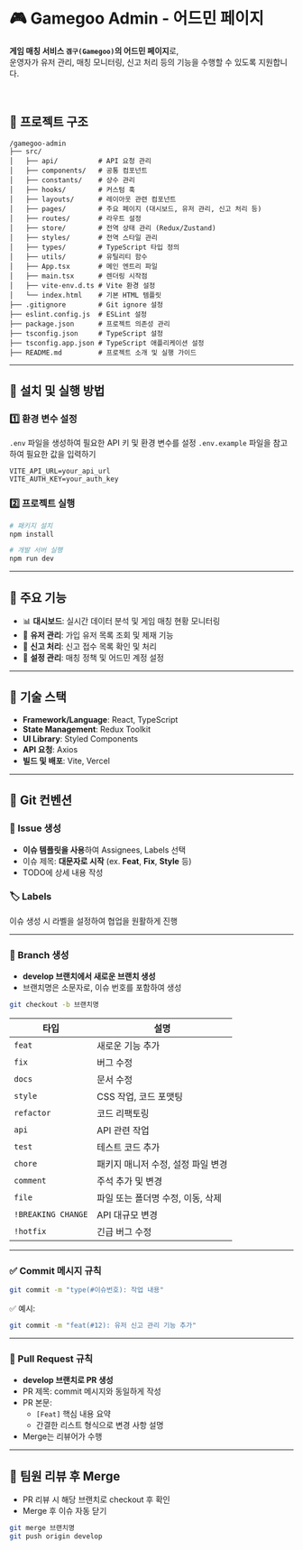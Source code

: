 # 🎮 Gamegoo Admin - 어드민 페이지

**게임 매칭 서비스 `겜구(Gamegoo)`의 어드민 페이지**로,<br/>
운영자가 유저 관리, 매칭 모니터링, 신고 처리 등의 기능을 수행할 수 있도록 지원합니다.

<br/>



## 📂 프로젝트 구조

```
/gamegoo-admin
├── src/
│   ├── api/          # API 요청 관리
│   ├── components/   # 공통 컴포넌트
│   ├── constants/    # 상수 관리
│   ├── hooks/        # 커스텀 훅
│   ├── layouts/      # 레이아웃 관련 컴포넌트
│   ├── pages/        # 주요 페이지 (대시보드, 유저 관리, 신고 처리 등)
│   ├── routes/       # 라우트 설정
│   ├── store/        # 전역 상태 관리 (Redux/Zustand)
│   ├── styles/       # 전역 스타일 관리
│   ├── types/        # TypeScript 타입 정의
│   ├── utils/        # 유틸리티 함수
│   ├── App.tsx       # 메인 엔트리 파일
│   ├── main.tsx      # 렌더링 시작점
│   ├── vite-env.d.ts # Vite 환경 설정
│   └── index.html    # 기본 HTML 템플릿
├── .gitignore        # Git ignore 설정
├── eslint.config.js  # ESLint 설정
├── package.json      # 프로젝트 의존성 관리
├── tsconfig.json     # TypeScript 설정
├── tsconfig.app.json # TypeScript 애플리케이션 설정
├── README.md         # 프로젝트 소개 및 실행 가이드
```

---

## 🚀 설치 및 실행 방법

### 1️⃣ 환경 변수 설정

`.env` 파일을 생성하여 필요한 API 키 및 환경 변수를 설정
`.env.example` 파일을 참고하여 필요한 값을 입력하기

```
VITE_API_URL=your_api_url
VITE_AUTH_KEY=your_auth_key
```

### 2️⃣ 프로젝트 실행

```sh
# 패키지 설치
npm install

# 개발 서버 실행
npm run dev
```

---

## 🎯 주요 기능

- 📊 **대시보드**: 실시간 데이터 분석 및 게임 매칭 현황 모니터링
- 👤 **유저 관리**: 가입 유저 목록 조회 및 제재 기능
- 🚨 **신고 처리**: 신고 접수 목록 확인 및 처리
- 🔧 **설정 관리**: 매칭 정책 및 어드민 계정 설정

---

## 🔧 기술 스택

- **Framework/Language**: React, TypeScript
- **State Management**: Redux Toolkit
- **UI Library**: Styled Components
- **API 요청**: Axios
- **빌드 및 배포**: Vite, Vercel

---

## 🚀 Git 컨벤션

### 📝 Issue 생성

- **이슈 템플릿을 사용**하여 Assignees, Labels 선택
- 이슈 제목: **대문자로 시작** (ex. **Feat**, **Fix**, **Style** 등)
- TODO에 상세 내용 작성

### 🏷️ Labels

이슈 생성 시 라벨을 설정하여 협업을 원활하게 진행

---

### 🌱 Branch 생성

- **develop 브랜치에서 새로운 브랜치 생성**
- 브랜치명은 소문자로, 이슈 번호를 포함하여 생성

```sh
git checkout -b 브랜치명
```

| 타입               | 설명                               |
| ------------------ | ---------------------------------- |
| `feat`             | 새로운 기능 추가                   |
| `fix`              | 버그 수정                          |
| `docs`             | 문서 수정                          |
| `style`            | CSS 작업, 코드 포맷팅              |
| `refactor`         | 코드 리팩토링                      |
| `api`              | API 관련 작업                      |
| `test`             | 테스트 코드 추가                   |
| `chore`            | 패키지 매니저 수정, 설정 파일 변경 |
| `comment`          | 주석 추가 및 변경                  |
| `file`             | 파일 또는 폴더명 수정, 이동, 삭제  |
| `!BREAKING CHANGE` | API 대규모 변경                    |
| `!hotfix`          | 긴급 버그 수정                     |

---

### ✅ Commit 메시지 규칙

```sh
git commit -m "type(#이슈번호): 작업 내용"
```

✅ 예시:

```sh
git commit -m "feat(#12): 유저 신고 관리 기능 추가"
```

---

### 🔄 Pull Request 규칙

- **develop 브랜치로 PR 생성**
- PR 제목: commit 메시지와 동일하게 작성
- PR 본문:
  - `[Feat]` 핵심 내용 요약
  - 간결한 리스트 형식으로 변경 사항 설명
- Merge는 리뷰어가 수행

---

## 🎯 팀원 리뷰 후 Merge

- PR 리뷰 시 해당 브랜치로 checkout 후 확인
- Merge 후 이슈 자동 닫기

```sh
git merge 브랜치명
git push origin develop
```
